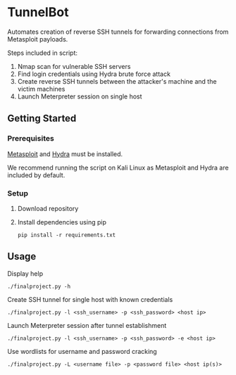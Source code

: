 # TunnelBot

Automates creation of reverse SSH tunnels for forwarding connections from 
Metasploit payloads. 

Steps included in script:

1. Nmap scan for vulnerable SSH servers
2. Find login credentials using Hydra brute force attack
3. Create reverse SSH tunnels between the attacker's machine and the victim
    machines
4. Launch Meterpreter session on single host

## Getting Started

### Prerequisites

[Metasploit](https://metasploit.help.rapid7.com/docs/installing-the-metasploit-framework) 
and [Hydra](https://github.com/vanhauser-thc/thc-hydra) must be installed. 

We recommend running the script on Kali Linux as Metasploit and Hydra are included
by default. 

### Setup

1. Download repository 

2. Install dependencies using pip

    ```
    pip install -r requirements.txt
    ```

## Usage
Display help 

```
./finalproject.py -h
```

Create SSH tunnel for single host with known credentials
```
./finalproject.py -l <ssh_username> -p <ssh_password> <host ip>
```

Launch Meterpreter session after tunnel establishment
```
./finalproject.py -l <ssh_username> -p <ssh_password> -e <host ip>
```

Use wordlists for username and password cracking
```
./finalproject.py -L <username file> -p <password file> <host ip(s)>
``` 


